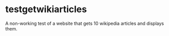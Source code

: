 # testgetwikiarticles
A non-working test of a website that gets 10 wikipedia articles and displays them.
